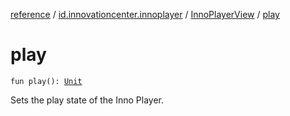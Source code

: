 [reference](../../index.md) / [id.innovationcenter.innoplayer](../index.md) / [InnoPlayerView](index.md) / [play](./play.md)

# play

`fun play(): `[`Unit`](https://kotlinlang.org/api/latest/jvm/stdlib/kotlin/-unit/index.html)

Sets the play state of the Inno Player.

